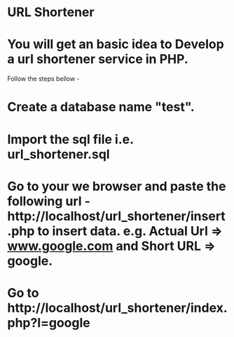 # URL Shortener
# You will get an basic idea to Develop a url shortener service in PHP. 

Follow the steps bellow -
# Create a database name "test".
# Import the sql file i.e. url_shortener.sql
# Go to your we browser and paste the following url - http://localhost/url_shortener/insert.php  to insert data. e.g. Actual Url => www.google.com and Short URL => google.
# Go to http://localhost/url_shortener/index.php?l=google
